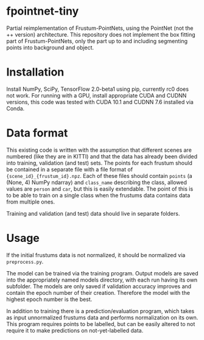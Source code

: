 # fpointnet-tiny
Partial reimplementation of Frustum-PointNets, using the PointNet (not the ++ version) architecture.
This repository does not implement the box fitting part of Frustum-PointNets, only the part up to and including segmenting points into background and object.

# Installation
Install NumPy, SciPy, TensorFlow 2.0-beta1 using pip, currently rc0 does not work. 
For running with a GPU, install appropriate CUDA and CUDNN versions, this code was tested with CUDA 10.1 and CUDNN 7.6 installed via Conda.

# Data format
This existing code is written with the assumption that different scenes are numbered (like they are in KITTI) and that the data has already been divided into training, validation (and test) sets. The points for each frustum should be contained in a separate file with a file format of `{scene_id}_{frustum_id}.npz`. Each of these files should contain `points` (a (None, 4) NumPy ndarray) and `class_name` describing the class, allowed values are `person` and `car`, but this is easily extendable. The point of this is to be able to train on a single class when the frustums data contains data from multiple ones.

Training and validation (and test) data should live in separate folders.

# Usage
If the initial frustums data is not normalized, it should be normalized via `preprocess.py`.

The model can be trained via the training program. Output models are saved into the appropriately named models directory, with each run having its own subfolder. The models are only saved if validation accuracy improves and contain the epoch number of their creation. Therefore the model with the highest epoch number is the best.

In addition to training there is a prediction/evaluation program, which takes as input unnormalized frustums data and performs normalization on its own. This program requires points to be labelled, but can be easily altered to not require it to make predictions on not-yet-labelled data.
